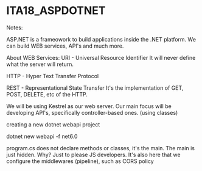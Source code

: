# ITA18_ASPDOTNET

Notes:

ASP.NET is a frameowork to build applications inside the .NET platform.
We can build WEB services, API's and much more.

About WEB Services:
URI - Universal Resource Identifier
It will never define what the server will return.

HTTP - Hyper Text Transfer Protocol

REST - Representational State Transfer
It's the implementation of GET, POST, DELETE, etc of the HTTP.

We will be using Kestrel as our web server. 
Our main focus will be developing API's, specifically controller-based ones. (using classes)

creating a new dotnet webapi project

dotnet new webapi -f net6.0

program.cs does not declare methods or classes, it's the main. The main is just hidden. Why? Just to please JS developers.
It's also here that we configure the middlewares (pipeline), such as CORS policy
